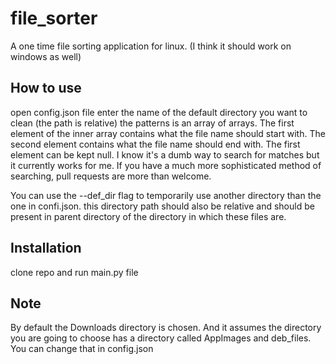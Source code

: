 # file_sorter
A one time file sorting application for linux. (I think it should work on windows as well)

## How to use
open config.json file
enter the name of the default directory you want to clean (the path is relative)
the patterns is an array of arrays. The first element of the inner array contains what the file name should start with. The second element contains what the file name should end with. The first element can be kept null. I know it's a dumb way to search for matches but it currently works for me. If you have a much more sophisticated method of searching, pull requests are more than welcome.

You can use the --def_dir flag to temporarily use another directory than the one in confi.json. this directory path should also be relative and should be present in parent directory of the directory in which these files are.
## Installation
clone repo and run main.py file

## Note
By default the Downloads directory is chosen. And it assumes the directory you are going to choose has a directory called AppImages and deb_files. You can change that in config.json

